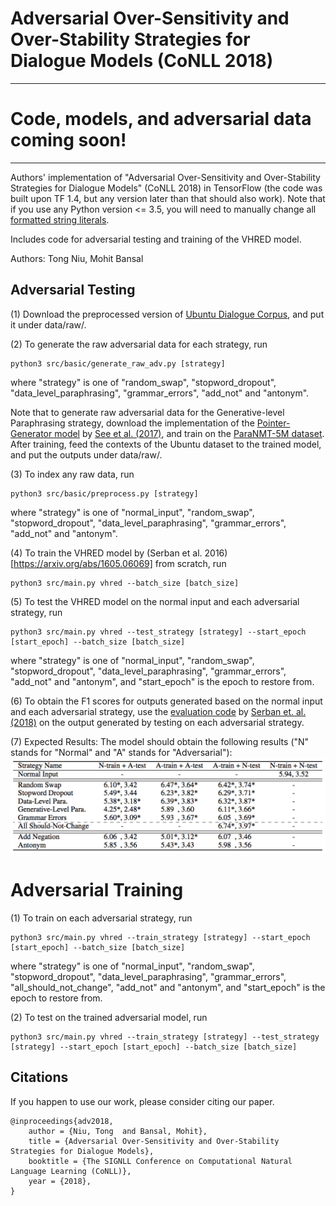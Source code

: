 # Adversarial Over-Sensitivity and Over-Stability Strategies for Dialogue Models (CoNLL 2018)

-----------
# Code, models, and adversarial data coming soon!
-----------

Authors' implementation of "Adversarial Over-Sensitivity and Over-Stability Strategies for Dialogue Models" (CoNLL 2018) in TensorFlow (the code was built upon TF 1.4, but any version later than that should also work). Note that if you use any Python version <= 3.5, you will need to manually change all [formatted string literals](https://docs.python.org/3/reference/lexical_analysis.html#f-strings).

Includes code for adversarial testing and training of the VHRED model.

Authors: Tong Niu, Mohit Bansal

## Adversarial Testing

(1) Download the preprocessed version of [Ubuntu Dialogue Corpus](http://www.iulianserban.com/Files/UbuntuDialogueCorpus.zip), 
and put it under data/raw/.

(2) To generate the raw adversarial data for each strategy, run
```
python3 src/basic/generate_raw_adv.py [strategy]
```
where "strategy" is one of "random_swap", "stopword_dropout", "data_level_paraphrasing", "grammar_errors", "add_not" and "antonym".

Note that to generate raw adversarial data for the Generative-level Paraphrasing strategy,
download the implementation of the [Pointer-Generator model](https://github.com/abisee/pointer-generator) by [See et al. (2017)](https://arxiv.org/abs/1704.04368), 
and train on the [ParaNMT-5M dataset](https://drive.google.com/file/d/19NQ87gEFYu3zOIp_VNYQZgmnwRuSIyJd/view).
After training, feed the contexts of the Ubuntu dataset to the trained model, and put the outputs under data/raw/.

(3) To index any raw data, run
```
python3 src/basic/preprocess.py [strategy]
```
where "strategy" is one of "normal_input", "random_swap", "stopword_dropout", "data_level_paraphrasing", "grammar_errors", "add_not" and "antonym".

(4) To train the VHRED model by (Serban et al. 2016)[https://arxiv.org/abs/1605.06069] from scratch, run
```
python3 src/main.py vhred --batch_size [batch_size]  
```

(5) To test the VHRED model on the normal input and each adversarial strategy, run
```
python3 src/main.py vhred --test_strategy [strategy] --start_epoch [start_epoch] --batch_size [batch_size]
```
where "strategy" is one of "normal_input", "random_swap", "stopword_dropout", "data_level_paraphrasing", "grammar_errors", "add_not" and "antonym", and "start_epoch" is the epoch to restore from.

(6) To obtain the F1 scores for outputs generated based on the normal input and each adversarial strategy,
use the [evaluation code](https://github.com/julianser/Ubuntu-Multiresolution-Tools) by [Serban et. al. (2018)](https://arxiv.org/abs/1606.00776) on the output generated by testing on each adversarial strategy.

(7) Expected Results:
The model should obtain the following results ("N" stands for "Normal" and "A" stands for "Adversarial"):
![Result](https://github.com/WolfNiu/AdversarialDialogue/blob/master/image.png)

# Adversarial Training

(1) To train on each adversarial strategy, run
```
python3 src/main.py vhred --train_strategy [strategy] --start_epoch [start_epoch] --batch_size [batch_size]
```
where "strategy" is one of "normal_input", "random_swap", "stopword_dropout", "data_level_paraphrasing", "grammar_errors", "all_should_not_change", "add_not" and "antonym", and "start_epoch" is the epoch to restore from.

(2) To test on the trained adversarial model, run
```
python3 src/main.py vhred --train_strategy [strategy] --test_strategy [strategy] --start_epoch [start_epoch] --batch_size [batch_size]
```
## Citations

If you happen to use our work, please consider citing our paper.

```
@inproceedings{adv2018,
	author = {Niu, Tong  and Bansal, Mohit},
	title = {Adversarial Over-Sensitivity and Over-Stability Strategies for Dialogue Models},
	booktitle = {The SIGNLL Conference on Computational Natural Language Learning (CoNLL)},
	year = {2018},
}
```
